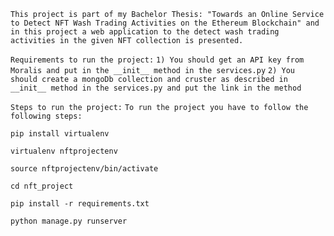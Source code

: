 `This project is part of my Bachelor Thesis: "Towards an Online Service to Detect NFT Wash Trading Activities on the Ethereum Blockchain" and in this project a web application to the detect wash trading activities in the given NFT collection is presented.`

`Requirements to run the project:`
`1) You should get an API key from Moralis and put in the __init__ method in the services.py`
`2) You should create a mongoDb collection and cruster as described in __init__ method in the services.py and put the link in the method`


`Steps to run the project:`
`To run the project you have to follow the following steps:`

`pip install virtualenv`

`virtualenv nftprojectenv`

`source nftprojectenv/bin/activate`

`cd nft_project`

`pip install -r requirements.txt`

`python manage.py runserver`


